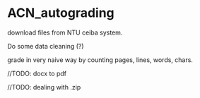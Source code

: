 # ACN_autograding


download files from NTU ceiba system.

Do some data cleaning (?)

grade in very naive way by counting pages, lines, words, chars.





//TODO: docx to pdf 

//TODO: dealing with .zip
